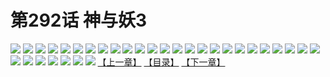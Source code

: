 # 第292话 神与妖3
![](https://s2.baozimh.com/scomic/sanyanxiaotianlu-samanhua/0/291-j1mf/1.jpg)
![](https://s2.baozimh.com/scomic/sanyanxiaotianlu-samanhua/0/291-j1mf/2.jpg)
![](https://s2.baozimh.com/scomic/sanyanxiaotianlu-samanhua/0/291-j1mf/3.jpg)
![](https://s2.baozimh.com/scomic/sanyanxiaotianlu-samanhua/0/291-j1mf/4.jpg)
![](https://s2.baozimh.com/scomic/sanyanxiaotianlu-samanhua/0/291-j1mf/5.jpg)
![](https://s2.baozimh.com/scomic/sanyanxiaotianlu-samanhua/0/291-j1mf/6.jpg)
![](https://s2.baozimh.com/scomic/sanyanxiaotianlu-samanhua/0/291-j1mf/7.jpg)
![](https://s2.baozimh.com/scomic/sanyanxiaotianlu-samanhua/0/291-j1mf/8.jpg)
![](https://s2.baozimh.com/scomic/sanyanxiaotianlu-samanhua/0/291-j1mf/9.jpg)
![](https://s2.baozimh.com/scomic/sanyanxiaotianlu-samanhua/0/291-j1mf/10.jpg)
![](https://s2.baozimh.com/scomic/sanyanxiaotianlu-samanhua/0/291-j1mf/11.jpg)
![](https://s2.baozimh.com/scomic/sanyanxiaotianlu-samanhua/0/291-j1mf/12.jpg)
![](https://s2.baozimh.com/scomic/sanyanxiaotianlu-samanhua/0/291-j1mf/13.jpg)
![](https://s2.baozimh.com/scomic/sanyanxiaotianlu-samanhua/0/291-j1mf/14.jpg)
![](https://s2.baozimh.com/scomic/sanyanxiaotianlu-samanhua/0/291-j1mf/15.jpg)
![](https://s2.baozimh.com/scomic/sanyanxiaotianlu-samanhua/0/291-j1mf/16.jpg)
![](https://s2.baozimh.com/scomic/sanyanxiaotianlu-samanhua/0/291-j1mf/17.jpg)
![](https://s2.baozimh.com/scomic/sanyanxiaotianlu-samanhua/0/291-j1mf/18.jpg)
![](https://s2.baozimh.com/scomic/sanyanxiaotianlu-samanhua/0/291-j1mf/19.jpg)
![](https://s2.baozimh.com/scomic/sanyanxiaotianlu-samanhua/0/291-j1mf/20.jpg)
![](https://s2.baozimh.com/scomic/sanyanxiaotianlu-samanhua/0/291-j1mf/21.jpg)
![](https://s2.baozimh.com/scomic/sanyanxiaotianlu-samanhua/0/291-j1mf/22.jpg)
![](https://s2.baozimh.com/scomic/sanyanxiaotianlu-samanhua/0/291-j1mf/23.jpg)
![](https://s2.baozimh.com/scomic/sanyanxiaotianlu-samanhua/0/291-j1mf/24.jpg)
![](https://s2.baozimh.com/scomic/sanyanxiaotianlu-samanhua/0/291-j1mf/25.jpg)
![](https://s2.baozimh.com/scomic/sanyanxiaotianlu-samanhua/0/291-j1mf/26.jpg)
![](https://s2.baozimh.com/scomic/sanyanxiaotianlu-samanhua/0/291-j1mf/27.jpg)
![](https://s2.baozimh.com/scomic/sanyanxiaotianlu-samanhua/0/291-j1mf/28.jpg)
![](https://s2.baozimh.com/scomic/sanyanxiaotianlu-samanhua/0/291-j1mf/29.jpg)
![](https://s2.baozimh.com/scomic/sanyanxiaotianlu-samanhua/0/291-j1mf/30.jpg)
![](https://s2.baozimh.com/scomic/sanyanxiaotianlu-samanhua/0/291-j1mf/31.jpg)
![](https://s2.baozimh.com/scomic/sanyanxiaotianlu-samanhua/0/291-j1mf/32.jpg)
[【上一章】](./291.md)
[【目录】](./README.md)
[【下一章】](./293.md)
